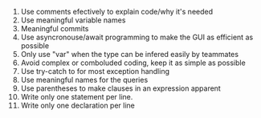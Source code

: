 1) Use comments efectively to explain code/why it's needed
2) Use meaningful variable names
3) Meaningful commits
4) Use asyncronouse/await programming to make the GUI as efficient as possible
5) Only use "var" when the type can be infered easily by teammates
6) Avoid complex or comboluded coding, keep it as simple as possible
7) Use try-catch to for most exception handling
8) Use meaningful names for the queries
9) Use parentheses to make clauses in an expression apparent
10) Write only one statement per line.
11) Write only one declaration per line